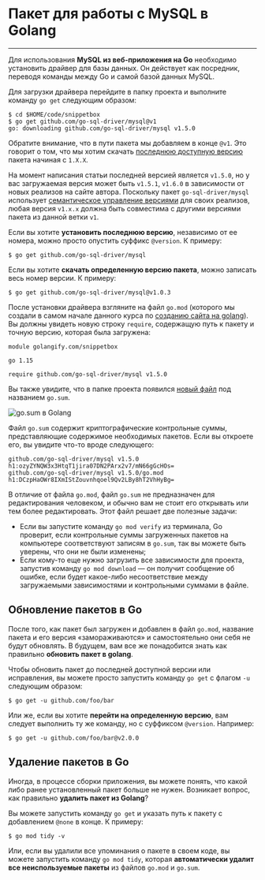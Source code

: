 # Пакет для работы с MySQL в Golang

---
Для использования **MySQL из веб-приложения на Go** необходимо установить драйвер для базы данных. Он действует как посредник, переводя команды между Go и самой базой данных MySQL.


Для загрузки драйвера перейдите в папку проекта и выполните команду `go get` следующим образом:

```shell
$ cd $HOME/code/snippetbox
$ go get github.com/go-sql-driver/mysql@v1
go: downloading github.com/go-sql-driver/mysql v1.5.0
```
Обратите внимание, что в пути пакета мы добавляем в конце `@v1`. Это говорит о том, что мы хотим скачать [последнюю доступную версию](https://github.com/go-sql-driver/mysql/releases) пакета начиная с `1.X.X`.

На момент написания статьи последней версией является `v1.5.0`, но у вас загружаемая версия может быть `v1.5.1`, `v1.6.0` в зависимости от новых реализов на сайте автора. Поскольку пакет `go-sql-driver/mysql` использует [семантическое управление версиями](https://semver.org/) для своих реализов, любая версия `v1.x.x` должна быть совместима с другими версиями пакета из данной ветки `v1`.

Если вы хотите **установить последнюю версию**, независимо от ее номера, можно просто опустить суффикс `@version`. К примеру:

```shell
$ go get github.com/go-sql-driver/mysql
```
Если вы хотите **скачать определенную версию пакета**, можно записать весь номер версии. К примеру:

```shell
$ go get github.com/go-sql-driver/mysql@v1.0.3
```
После установки драйвера взгляните на файл `go.mod` (которого мы создали в самом начале данного курса по [созданию сайта на golang](https://golangs.org/structure-web-app#enable-modules)). Вы должны увидеть новую строку `require`, содержащую путь к пакету и точную версию, которая была загружена:

```shell
module golangify.com/snippetbox

go 1.15

require github.com/go-sql-driver/mysql v1.5.0
```
Вы также увидите, что в папке проекта появился [новый файл](https://golangs.org/file-writestring "создание файла в golang") под названием `go.sum`.

![go.sum в Golang](https://golangs.org/wp-content/uploads/2021/01/go-sum.jpg)

Файл `go.sum` содержит криптографические контрольные суммы, представляющие содержимое необходимых пакетов. Если вы откроете его, вы увидите что-то вроде следующего:

```shell
github.com/go-sql-driver/mysql v1.5.0 h1:ozyZYNQW3x3HtqT1jira07DN2PArx2v7/mN66gGcHOs=
github.com/go-sql-driver/mysql v1.5.0/go.mod h1:DCzpHaOWr8IXmIStZouvnhqoel9Qv2LBy8hT2VhHyBg=
```
В отличие от файла `go.mod`, файл `go.sum` не предназначен для редактирования человеком, и обычно вам не стоит его открывать или тем более редактировать. Этот файл решает две полезные задачи:

-   Если вы запустите команду `go mod verify` из терминала, Go проверит, если контрольные суммы загруженных пакетов на компьютере соответствуют записям в `go.sum`, так вы можете быть уверены, что они не были изменены;
-   Если кому-то еще нужно загрузить все зависимости для проекта, запустив команду `go mod download` — он получит сообщение об ошибке, если будет какое-либо несоответствие между загружаемыми зависимостями и контрольными суммами в файле.

## Обновление пакетов в Go

После того, как пакет был загружен и добавлен в файл `go.mod`, название пакета и его версия «замораживаются» и самостоятельно они себя не будут обновлять. В будущем, вам все же понадобится знать как правильно **обновить пакет в golang**.

Чтобы обновить пакет до последней доступной версии или исправления, вы можете просто запустить команду `go get` с флагом `-u` следующим образом:

```shell
$ go get -u github.com/foo/bar
```
Или же, если вы хотите **перейти на определенную версию**, вам следует выполнить ту же команду, но с суффиксом `@version`. Например:

```shell
$ go get -u github.com/foo/bar@v2.0.0
```
## Удаление пакетов в Go

Иногда, в процессе сборки приложения, вы можете понять, что какой либо ранее установленный пакет больше не нужен. Возникает вопрос, как правильно **удалить пакет из Golang**?

Вы можете запустить команду `go get` и указать путь к пакету с добавлением `@none` в конце. К примеру:

```shell
$ go mod tidy -v
```
Или, если вы удалили все упоминания о пакете в своем коде, вы можете запустить команду `go mod tidy`, которая **автоматически удалит все неиспользуемые пакеты** из файлов `go.mod` и `go.sum`.

